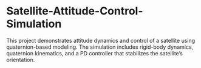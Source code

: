 # Satellite-Attitude-Control-Simulation
This project demonstrates attitude dynamics and control of a satellite using quaternion-based modeling.   The simulation includes rigid-body dynamics, quaternion kinematics, and a PD controller that stabilizes the satellite’s orientation.
